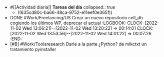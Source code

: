 - #[[Actividad diaria]] **Tareas del día**
  collapsed:: true
  - ((635cd80c-ba66-48ca-9752-e11eef0e365f))
- DONE #Work/Freelancing/US Crear un nuevo repositorio cell_db cogiendo los últimos WP, deprecar el actual
  :LOGBOOK:
  CLOCK: [2022-11-02 Wed 13:06:21]--[2022-11-02 Wed 13:20:22] =>  00:14:01
  CLOCK: [2022-11-02 Wed 13:53:56]--[2022-11-02 Wed 14:01:22] =>  00:07:26
  :END:
- [#B] #Work/Toolsresearch Darle a la parte ¿Python? de mlkctxt un tratamiento pyinstaller